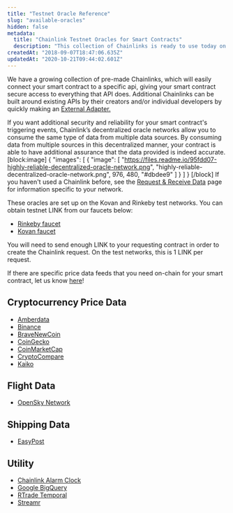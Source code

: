 ```yaml
---
title: "Testnet Oracle Reference"
slug: "available-oracles"
hidden: false
metadata: 
  title: "Chainlink Testnet Oracles for Smart Contracts"
  description: "This collection of Chainlinks is ready to use today on Ethereum testnets Rinkey, Ropsten and Kovan. Easily connect your smart contract to one of these APIs."
createdAt: "2018-09-07T18:47:06.635Z"
updatedAt: "2020-10-21T09:44:02.601Z"
---
```

We have a growing collection of pre-made Chainlinks, which will easily connect your smart contract to a specific api, giving your smart contract secure access to everything that API does. Additional Chainlinks can be built around existing APIs by their creators and/or individual developers by quickly making an [External Adapter.](https://docs.chain.link/v1.0/docs/external-adapters) 

If you want additional security and reliability for your smart contract's triggering events, Chainlink’s decentralized oracle networks allow you to consume the same type of data from multiple data sources. By consuming data from multiple sources in this decentralized manner, your contract is able to have additional assurance that the data provided is indeed accurate. 
[block:image]
{
  "images": [
    {
      "image": [
        "https://files.readme.io/95fdd07-highly-reliable-decentralized-oracle-network.png",
        "highly-reliable-decentralized-oracle-network.png",
        976,
        480,
        "#dbdee9"
      ]
    }
  ]
}
[/block]
If you haven't used a Chainlink before, see the [Request & Receive Data](doc:request-and-receive-data)  page for information specific to your network.

These oracles are set up on the Kovan and Rinkeby test networks. You can obtain testnet LINK from our faucets below:

- <a href="https://rinkeby.chain.link/" target="_blank">Rinkeby faucet</a>
- <a href="https://kovan.chain.link/" target="_blank">Kovan faucet</a>

You will need to send enough LINK to your requesting contract in order to create the Chainlink request. On the test networks, this is 1 LINK per request.

If there are specific price data feeds that you need on-chain for your smart contract, let us know <a href="https://chainlinknodes.typeform.com/to/FJ9LZu" target="_blank">here</a>!

## Cryptocurrency Price Data

- [Amberdata](doc:amberdata-chainlink-testnet)
- [Binance](doc:binance-chainlink-testnet) 
- [BraveNewCoin](doc:bravenewcoin) 
- [CoinGecko](doc:coingecko-chainlink-testnet) 
- [CoinMarketCap](doc:coinmarketcap) 
- [CryptoCompare](doc:cryptocompare)
- [Kaiko](doc:kaiko-chainlink-testnet)

## Flight Data

- [OpenSky Network](doc:opensky-chainlink-testnet) 

## Shipping Data

- [EasyPost](doc:easypost-chainlink-testnet) 

## Utility

- [Chainlink Alarm Clock](doc:chainlink-alarm-clock)
- [Google BigQuery](doc:big-query-chainlink-testnet) 
- [RTrade Temporal](doc:rtrade-chainlink-testnet)
- [Streamr](doc:streamr-chainlink-testnet)
